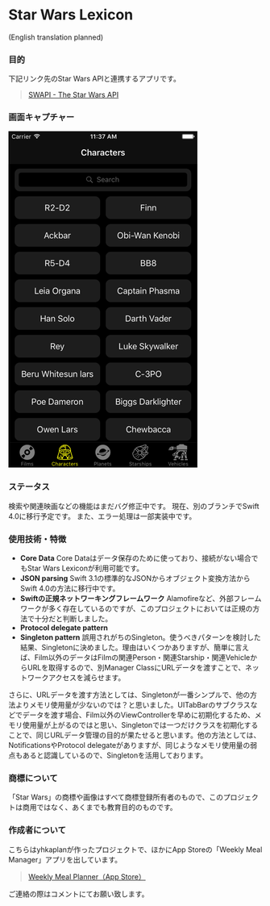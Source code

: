 # Star Wars Lexicon
(English translation planned)
### 目的
下記リンク先のStar Wars APIと連携するアプリです。
> [SWAPI - The Star Wars API](https://swapi.co)  

### 画面キャプチャー
![Character画面](Images/character_screen.png)

### ステータス
検索や関連映画などの機能はまだバグ修正中です。
現在、別のブランチでSwift 4.0に移行予定です。
また、エラー処理は一部実装中です。

### 使用技術・特徴
* **Core Data**
Core Dataはデータ保存のために使っており、接続がない場合でもStar Wars Lexiconが利用可能です。
* **JSON parsing**
Swift 3.1の標準的なJSONからオブジェクト変換方法からSwift 4.0の方法に移行中です。
* **Swiftの正規ネットワーキングフレームワーク**
Alamofireなど、外部フレームワークが多く存在しているのですが、このプロジェクトにおいては正規の方法で十分だと判断しました。
* **Protocol delegate pattern**
* **Singleton pattern**
誤用されがちのSingleton。使うべきパターンを検討した結果、Singletonに決めました。理由はいくつかありますが、簡単に言えば、Film以外のデータはFilmの関連Person・関連Starship・関連VehicleからURLを取得するので、別Manager ClassにURLデータを渡すことで、ネットワークアクセスを減らせます。

さらに、URLデータを渡す方法としては、Singletonが一番シンプルで、他の方法よりメモリ使用量が少ないのでは？と思いました。UITabBarのサブクラスなどでデータを渡す場合、Film以外のViewControllerを早めに初期化するため、メモリ使用量が上がるのではと思い、Singletonでは一つだけクラスを初期化することで、同じURLデータ管理の目的が果たせると思います。他の方法としては、NotificationsやProtocol delegateがありますが、同じようなメモリ使用量の弱点もあると認識しているので、Singletonを活用しております。

### 商標について
「Star Wars」の商標や画像はすべて商標登録所有者のもので、このプロジェクトは商用ではなく、あくまでも教育目的のものです。

### 作成者について
こちらはyhkaplanが作ったプロジェクトで、ほかにApp Storeの「Weekly Meal Manager」アプリを出しています。
> [Weekly Meal Planner（App Store）](https://itunes.apple.com/jp/app/weekly-meal-planner/id1273144461?mt=8)  

ご連絡の際はコメントにてお願い致します。
